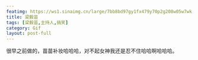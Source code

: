 ```yaml
---
featimg: https://ws1.sinaimg.cn/large/7bb8bd97gy1fx479y70p2g208w05w7wk.gif
title: 梁毅苗
tags: [梁毅苗,主持人,搞笑]
category: Gif
layout: post-full
---
```


很早之前做的，苗苗补妆哈哈哈，对不起女神我还是忍不住哈哈啊哈哈哈。